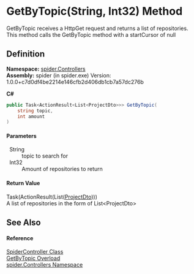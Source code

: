 # GetByTopic(String, Int32) Method


GetByTopic receives a HttpGet request and returns a list of repositories. This method calls the GetByTopic method with a startCursor of null



## Definition
**Namespace:** <a href="9f16cf3d-ca1a-18ca-2f8b-43d73ecc7c0a">spider.Controllers</a>  
**Assembly:** spider (in spider.exe) Version: 1.0.0+c7d0df4be2214e146cfb2d406db1cb7a57dc276b

**C#**
``` C#
public Task<ActionResult<List<ProjectDto>>> GetByTopic(
	string topic,
	int amount
)
```



#### Parameters
<dl><dt>  String</dt><dd>topic to search for</dd><dt>  Int32</dt><dd>Amount of repositories to return</dd></dl>

#### Return Value
Task(ActionResult(List(<a href="7153ffa9-75d9-d756-b8b0-dace1841bf5b">ProjectDto</a>)))  
A list of repositories in the form of List&lt;ProjectDto&gt;

## See Also


#### Reference
<a href="393932f4-1d4b-ab60-40af-a0a9e1f1ac78">SpiderController Class</a>  
<a href="8dbf61aa-3e17-e7fe-dcfa-dcba9fa99fa0">GetByTopic Overload</a>  
<a href="9f16cf3d-ca1a-18ca-2f8b-43d73ecc7c0a">spider.Controllers Namespace</a>  
